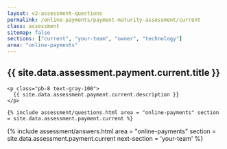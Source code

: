 ```yaml
---
layout: v2-assessment-questions
permalink: /online-payments/payment-maturity-assessment/current
class: assessment
sitemap: false
sections: ["current", "your-team", "owner", "technology"]
area: "online-payments"
---
```


<div class="bg-black">
  <div class="pt-10 px-6 md:px-10 border-b-[1px] border-b-purple-50">
    <h2 class="text-3xl font-semibold pb-2">
      {{ site.data.assessment.payment.current.title }}
    </h2>

    <p class="pb-8 text-gray-100">
      {{ site.data.assessment.payment.current.description }}
    </p>

    {% include assessment/questions.html area = "online-payments" section = site.data.assessment.payment.current %}
  </div>
</div>

<div class="px-6 md:px-10 pb-5">
  {% include assessment/answers.html area = "online-payments" section = site.data.assessment.payment.current next-section = 'your-team' %}
</div>